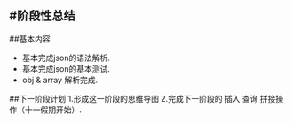 #阶段性总结
---
##基本内容
+ 基本完成json的语法解析.
+ 基本完成json的基本测试.
+ obj & array 解析完成.

##下一阶段计划
1.形成这一阶段的思维导图
2.完成下一阶段的 插入 查询 拼接操作（十一假期开始）.


